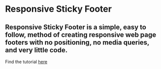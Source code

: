 # Responsive Sticky Footer

## Responsive Sticky Footer is a simple, easy to follow, method of creating responsive web page footers with no positioning, no media queries, and very little code.

Find the tutorial [here](https://ceckenrode.github.io/responsive-sticky-footer/)
